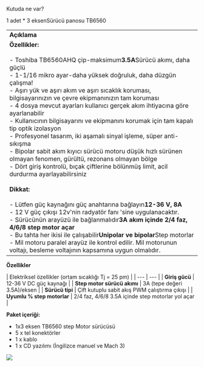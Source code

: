 Kutuda ne var?

1 adet * 3 eksenSürücü panosu TB6560

|                                                                                                                                                                                                                                                                                                                                                                                                                                                                                                                                                                                                                                                                                                                                                                                                                                                                                                                                                                                                                                                                                                                                                                                                 |
| ----------------------------------------------------------------------------------------------------------------------------------------------------------------------------------------------------------------------------------------------------------------------------------------------------------------------------------------------------------------------------------------------------------------------------------------------------------------------------------------------------------------------------------------------------------------------------------------------------------------------------------------------------------------------------------------------------------------------------------------------------------------------------------------------------------------------------------------------------------------------------------------------------------------------------------------------------------------------------------------------------------------------------------------------------------------------------------------------------------------------------------------------------------------------------------------------- |
| **Açıklama**                                                                                                                                                                                                                                                                                                                                                                                                                                                                                                                                                                                                                                                                                                                                                                                                                                                                                                                                                                                                                                                                                                                                                                                    |
| **Özellikler:**<br><br>- Toshiba TB6560AHQ çip-maksimum**3.5A**Sürücü akımı, daha güçlü<br>- 1-1/16 mikro ayar-daha yüksek doğruluk, daha düzgün çalışma!<br>- Aşırı yük ve aşırı akım ve aşırı sıcaklık koruması, bilgisayarınızın ve çevre ekipmanınızın tam koruması<br>- 4 dosya mevcut ayarları kullanıcı gerçek akım ihtiyacına göre ayarlanabilir<br>- Kullanıcının bilgisayarını ve ekipmanını korumak için tam kapalı tip optik izolasyon<br>- Profesyonel tasarım, iki aşamalı sinyal işleme, süper anti-sıkışma<br>- Bipolar sabit akım kıyıcı sürücü motoru düşük hızlı sürünen olmayan fenomen, gürültü, rezonans olmayan bölge<br>- Dört giriş kontrolü, bıçak çiftlerine bölünmüş limit, acil durdurma ayarlayabilirsiniz<br><br>**Dikkat:**<br><br>- Lütfen güç kaynağını güç anahtarına bağlayın**12-36 V, 8A**<br>- 12 V güç çıkışı 12v'nin radyatör fanı 'sine uygulanacaktır.<br>- Sürücünün arayüzü ile bağlanmalıdır**3A akım içinde 2/4 faz, 4/6/8 step motor açar**<br>- Bu tahta her ikisi ile çalışabilir**Unipolar ve bipolar**Step motorlar<br>- Mil motoru paralel arayüz ile kontrol edilir. Mil motorunun voltajı, besleme voltajının kapsamına uygun olmalıdır. |

**Özellikler**

| Elektriksel özellikler (ortam sıcaklığı Tj = 25 pm) |
| --- | --- |
| **Giriş gücü** | 12-36 V DC güç kaynağı |
| **Step motor sürücü akımı** | 3A (tepe değeri 3.5A)/eksen |
| **Sürücü tipi** | Çift kutuplu sabit akış PWM çalıştırma çıkışı |
| **Uyumlu % step motorlar** | 2/4 faz, 4/6/8 3.5A içinde step motorlar yol açar |

**Paket içeriği:** 

- 1x3 eksen TB6560 step Motor sürücüsü
- 5 x tel konektörler
- 1 x kablo
- 1 x CD yazılımı (İngilizce manuel ve Mach 3)

![](https://ae01.alicdn.com/img/pb/881/754/264/1283151938558_hz-cnmyalibaba-web4_35160.jpg)
